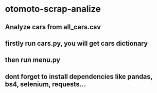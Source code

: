 # otomoto-scrap-analize
## Analyze cars from all_cars.csv



## firstly run cars.py, you will get cars dictionary
## then run menu.py
## dont forget to install dependencies like pandas, bs4, selenium, requests...

